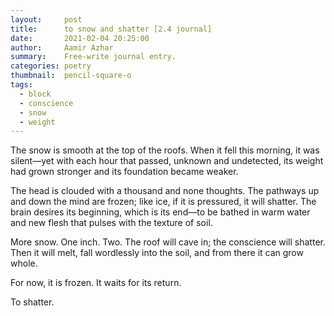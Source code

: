 ```yaml
---
layout:     post
title:      to snow and shatter [2.4 journal]
date:       2021-02-04 20:25:00
author:     Aamir Azhar
summary:    Free-write journal entry.
categories: poetry
thumbnail:  pencil-square-o
tags:
  - block
  - conscience
  - snow
  - weight
---
```

The snow is smooth at the top of the roofs. When it fell this morning, it was silent—yet with each hour that passed, unknown and undetected, its weight had grown stronger and its foundation became weaker.

The head is clouded with a thousand and none thoughts. The pathways up and down the mind are frozen; like ice, if it is pressured, it will shatter. The brain desires its beginning, which is its end—to be bathed in warm water and new flesh that pulses with the texture of soil.

More snow. One inch. Two. The roof will cave in; the conscience will shatter. Then it will melt, fall wordlessly into the soil, and from there it can grow whole.

For now, it is frozen. It waits for its return.

To shatter.

